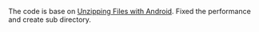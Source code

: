 The code is base on [Unzipping Files with Android](http://www.jondev.net/articles/Unzipping_Files_with_Android_%28Programmatically%29). Fixed the performance and create sub directory.